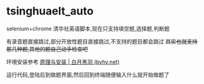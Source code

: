 # tsinghuaelt_auto
 selenium+chrome 清华社英语脚本,现在只支持填空题,选择题,判断题

有录音题直接跳过,部分开放性题目直接跳过,不支持的题目都会跳过 ~~其实也就支持那几种题,其他的题自己动手检查吧~~

环境安装参考 [原理与安装 | 白月黑羽 (byhy.net)](https://www.byhy.net/tut/auto/selenium/01/#安装)

运行代码,登陆后到做题界面,然后回到终端随便输入什么就开始做题了

